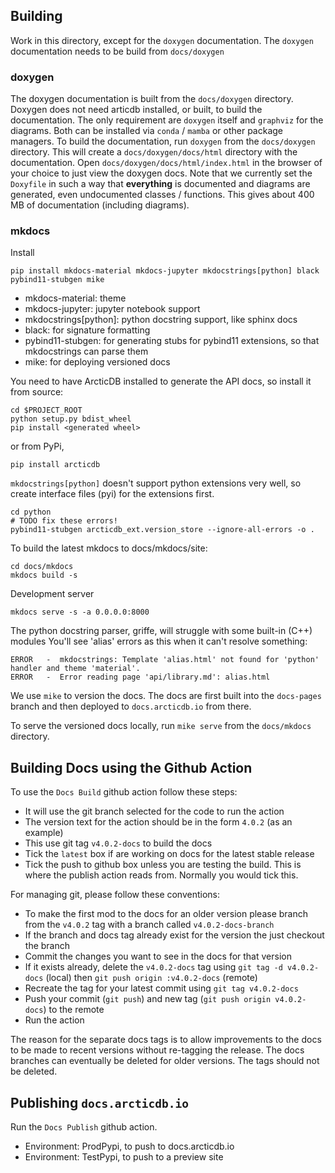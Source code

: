 ## Building

Work in this directory, except for the `doxygen` documentation.
The `doxygen` documentation needs to be build from `docs/doxygen`

### doxygen

The doxygen documentation is built from the `docs/doxygen` directory.
Doxygen does not need articdb installed, or built, to build the documentation.
The only requirement are `doxygen` itself and `graphviz` for the diagrams.
Both can be installed via `conda` / `mamba` or other package managers.
To build the documentation, run `doxygen` from the `docs/doxygen` directory.
This will create a `docs/doxygen/docs/html`  directory with the documentation.
Open `docs/doxygen/docs/html/index.html` in the browser of your choice to just view the doxygen docs.
Note that we currently set the `Doxyfile` in such a way that **everything** is documented
and diagrams are generated, even undocumented classes / functions. This gives about 400 MB of documentation (including diagrams).

### mkdocs

Install
```
pip install mkdocs-material mkdocs-jupyter mkdocstrings[python] black pybind11-stubgen mike
```
- mkdocs-material: theme
- mkdocs-jupyter: jupyter notebook support
- mkdocstrings[python]: python docstring support, like sphinx docs
- black: for signature formatting
- pybind11-stubgen: for generating stubs for pybind11 extensions, so that mkdocstrings can parse them
- mike: for deploying versioned docs

You need to have ArcticDB installed to generate the API docs, so install it from source:

```
cd $PROJECT_ROOT
python setup.py bdist_wheel
pip install <generated wheel>
```

or from PyPi,
```
pip install arcticdb
```

`mkdocstrings[python]` doesn't support python extensions very well, so create interface files (pyi) for the extensions first.
```
cd python
# TODO fix these errors!
pybind11-stubgen arcticdb_ext.version_store --ignore-all-errors -o .
```

To build the latest mkdocs to docs/mkdocs/site:
```
cd docs/mkdocs
mkdocs build -s
```

Development server 
```
mkdocs serve -s -a 0.0.0.0:8000
```

The python docstring parser, griffe, will struggle with some built-in (C++) modules
You'll see 'alias' errors as this when it can't resolve something:
```
ERROR   -  mkdocstrings: Template 'alias.html' not found for 'python' handler and theme 'material'.
ERROR   -  Error reading page 'api/library.md': alias.html
```

We use `mike` to version the docs.  The docs are first built into the `docs-pages` branch and then deployed to `docs.arcticdb.io` from there.

To serve the versioned docs locally, run `mike serve` from the `docs/mkdocs` directory.

## Building Docs using the Github Action

To use the `Docs Build` github action follow these steps:

* It will use the git branch selected for the code to run the action
* The version text for the action should be in the form `4.0.2` (as an example)
* This use git tag `v4.0.2-docs` to build the docs
* Tick the `latest` box if are working on docs for the latest stable release
* Tick the push to github box unless you are testing the build. This is where the publish action reads from. Normally you would tick this.

For managing git, please follow these conventions:

* To make the first mod to the docs for an older version please branch from the `v4.0.2` tag with a branch called `v4.0.2-docs-branch`
* If the branch and docs tag already exist for the version the just checkout the branch
* Commit the changes you want to see in the docs for that version
* If it exists already, delete the `v4.0.2-docs` tag using `git tag -d v4.0.2-docs` (local) then `git push origin :v4.0.2-docs` (remote)
* Recreate the tag for your latest commit using `git tag v4.0.2-docs`
* Push your commit (`git push`) and new tag (`git push origin v4.0.2-docs`) to the remote
* Run the action

The reason for the separate docs tags is to allow improvements to the docs to be made to recent versions without re-tagging the release. The docs branches can eventually be deleted for older versions. The tags should not be deleted.


## Publishing `docs.arcticdb.io`

Run the `Docs Publish` github action.
- Environment: ProdPypi, to push to docs.arcticdb.io
- Environment: TestPypi, to push to a preview site
